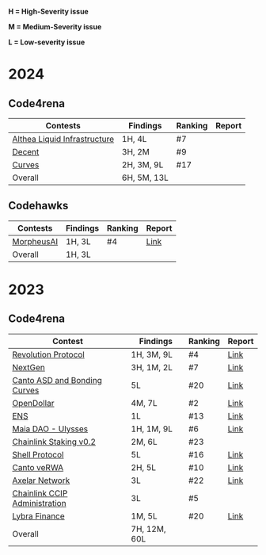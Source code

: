 **H = High-Severity issue**

**M = Medium-Severity issue**

**L = Low-severity issue**

# 2024

## Code4rena

| Contests                                                                                              | Findings    | Ranking | Report |
|-------------------------------------------------------------------------------------------------------|-------------|---------|--------|
| [Althea Liquid Infrastructure](https://code4rena.com/audits/2024-02-althea-liquid-infrastructure#top) | 1H, 4L      | #7      |        |
| [Decent](https://code4rena.com/audits/2024-01-decent#top)                                             | 3H, 2M      | #9      |        |
| [Curves](https://code4rena.com/audits/2024-01-curves#top)                                             | 2H, 3M, 9L  | #17     |        |
| Overall                                                                                               | 6H, 5M, 13L |         |        |

## Codehawks

| Contests                                                                   | Findings | Ranking | Report |
|----------------------------------------------------------------------------|----------|---------|--------|
| [MorpheusAI](https://www.codehawks.com/contests/clrzgrole0007xtsq0gfdw8if) | 1H, 3L   | #4      |  [Link](./codehawks/2024-01-morpheusai.md)      |
| Overall                                                                    | 1H, 3L   |         |        |

# 2023

## Code4rena

| Contest                                                                                                                                                                      | Findings     | Ranking | Report                                    |
|------------------------------------------------------------------------------------------------------------------------------------------------------------------------------|--------------|---------|-------------------------------------------|
| [Revolution Protocol](https://code4rena.com/audits/2023-12-revolution-protocol#top)                                                                                          | 1H, 3M, 9L   | #4      |            [Link](./code4rena/2023-12-revolution.md)                               |
| [NextGen](https://code4rena.com/audits/2023-10-nextgen#top)                                                                                                                  | 3H, 1M, 2L   | #7      |            [Link](./code4rena/2023-10-nextgen.md)                               |
| [Canto ASD and Bonding Curves](https://code4rena.com/contests/2023-11-canto-application-specific-dollars-and-bonding-curves-for-1155s#top)                                   | 5L           | #20     | [Link](./code4rena/2023-11-cantoasd.md)   |
| [OpenDollar](https://code4rena.com/contests/2023-10-open-dollar#top)                                                                                                         | 4M, 7L       | #2      | [Link](./code4rena/2023-10-opendollar.md) |
| [ENS](https://code4rena.com/contests/2023-10-ens#top)                                                                                                                        | 1L           | #13     | [Link](./code4rena/2023-10-ens.md)        |
| [Maia DAO - Ulysses](https://code4rena.com/contests/2023-09-maia-dao-ulysses#top)                                                                                            | 1H, 1M, 9L   | #6      | [Link](./code4rena/2023-09-maia.md)       |
| [Chainlink Staking v0.2](https://code4rena.com/contests/2023-08-chainlink-staking-v02#top)                                                                                   | 2M, 6L       | #23     |                                           |
| [Shell Protocol](https://code4rena.com/contests/2023-08-shell-protocol#top)                                                                                                  | 5L           | #16     | [Link](./code4rena/2023-08-shell.md)      |
| [Canto veRWA](https://code4rena.com/contests/2023-08-verwa#top)                                                                                                              | 2H, 5L       | #10     | [Link](./code4rena/2023-08-verwa.md)      |
| [Axelar Network](https://code4rena.com/contests/2023-07-axelar-network#top)                                                                                                  | 3L           | #22     | [Link](./code4rena/2023-07-axelar.md)     |
| [Chainlink CCIP Administration](https://code4rena.com/contests/2023-07-chainlink-cross-chain-contract-administration-multi-signature-contract-timelock-and-call-proxies#top) | 3L           | #5      |                                           |
| [Lybra Finance](https://code4rena.com/contests/2023-06-lybra-finance#top)                                                                                                    | 1M, 5L       | #20     | [Link](./code4rena/2023-06-lybra.md)      |
| Overall                                                                                                                                                                      | 7H, 12M, 60L |         |                                           |